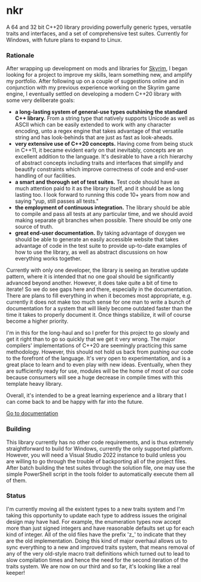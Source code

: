 # nkr
A 64 and 32 bit C++20 library providing powerfully generic types, versatile traits and interfaces, and a set of comprehensive test suites. Currently for Windows, with future plans to expand to Linux.

### Rationale
After wrapping up development on mods and libraries for [Skyrim](https://www.nexusmods.com/skyrimspecialedition/users/myaccount?tab=files), I began looking for a project to improve my skills, learn something new, and amplify my portfolio. After following up on a couple of suggestions online and in conjunction with my previous experience working on the Skyrim game engine, I eventually settled on developing a modern C++20 library with some very deliberate goals:
- **a long-lasting system of general-use types outshining the standard C++ library.** From a string type that natively supports Unicode as well as ASCII which can be easily extended to work with any character encoding, unto a regex engine that takes advantage of that versatile string and has look-behinds that are just as fast as look-aheads.
- **very extensive use of C++20 concepts.** Having come from being stuck in C++11, it became evident early on that inevitably, concepts are an excellent addition to the language. It's desirable to have a rich hierarchy of abstract concepts including traits and interfaces that simplify and beautify constraints which improve correctness of code and end-user handling of our facilities.
- **a smart and thorough set of test suites.** Test code should have as much attention paid to it as the library itself, and it should be as long lasting too. I look forward to running this code 10+ years from now and saying "yup, still passes all tests."
- **the employment of continuous integration.** The library should be able to compile and pass all tests at any particular time, and we should avoid making separate git branches when possible. There should be only one source of truth.
- **great end-user documentation.** By taking advantage of doxygen we should be able to generate an easily accessible website that takes advantage of code in the test suite to provide up-to-date examples of how to use the library, as well as abstract discussions on how everything works together.

Currently with only one developer, the library is seeing an iterative update pattern, where it is intended that no one goal should be significantly advanced beyond another. However, it does take quite a bit of time to iterate! So we do see gaps here and there, especially in the documentation. There are plans to fill everything in when it becomes most appropriate, e.g. currently it does not make too much sense for one man to write a bunch of documentation for a system that will likely become outdated faster than the time it takes to properly document it. Once things stabilize, it will of course become a higher priority.

I'm in this for the long-haul and so I prefer for this project to go slowly and get it right than to go so quickly that we get it very wrong. The major compilers' implementations of C++20 are seemingly practicing this same methodology. However, this should not hold us back from pushing our code to the forefront of the language. It's very open to experimentation, and is a great place to learn and to even play with new ideas. Eventually, when they are sufficiently ready for use, modules will be the home of most of our code because consumers will see a huge decrease in compile times with this template heavy library.

Overall, it's intended to be a great learning experience and a library that I can come back to and be happy with far into the future.

[Go to documentation](https://r-neal-kelly.github.io/nkr_docs)

### Building
This library currently has no other code requirements, and is thus extremely straightforward to build for Windows, currently the only supported platform. However, you will need a Visual Studio 2022 instance to build unless you are willing to go through the trouble of backporting all of the project files. After batch building the test suites through the solution file, one may use the simple PowerShell script in the tools folder to automatically execute them all of them.

### Status
I'm currently moving all the existent types to a new traits system and I'm taking this opportunity to update each type to address issues the original design may have had. For example, the enumeration types now accept more than just signed integers and have reasonable defaults set up for each kind of integer. All of the old files have the prefix 'z_' to indicate that they are the old implementation. Doing this kind of major overhaul allows us to sync everything to a new and improved traits system, that means removal of any of the very old-style macro trait definitions which turned out to lead to slow compilation times and hence the need for the second iteration of the traits system. We are now on our third and so far, it's looking like a real keeper!
